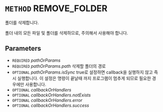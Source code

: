 # `METHOD` REMOVE_FOLDER
폴더를 삭제합니다.

폴더 내의 모든 파일 및 폴더를 삭제하므로, 주의해서 사용해야 합니다.

## Parameters
* `REQUIRED` *pathOrParams*
* `REQUIRED` *pathOrParams.path* 삭제할 폴더의 경로
* `OPTIONAL` *pathOrParams.isSync* true로 설정하면 callback을 실행하지 않고 즉시 실행합니다. 이 설정은 명령이 끝날때 까지 프로그램이 멈추게 되므로 필요한 경우에만 사용합니다.
* `OPTIONAL` *callbackOrHandlers*
* `OPTIONAL` *callbackOrHandlers.notExists*
* `OPTIONAL` *callbackOrHandlers.error*
* `OPTIONAL` *callbackOrHandlers.success*
